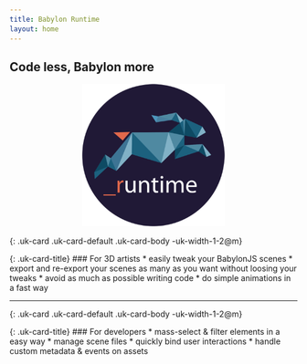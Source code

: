 ```yaml
---
title: Babylon Runtime
layout: home
---
```


## Code less, Babylon more

<p style="text-align:center; width:100%;"><img src="assets/logo.png" alt="babylon runtime logo" width="250" ></p>


{: .uk-card .uk-card-default .uk-card-body -uk-width-1-2@m}
<div>
{: .uk-card-title} 
### For 3D artists 
* easily tweak your BabylonJS scenes
* export and re-export your scenes as many as you want without loosing your tweaks
* avoid as much as possible writing code
* do simple animations in a fast way
</div>

<hr>

{: .uk-card .uk-card-default .uk-card-body -uk-width-1-2@m}
<div>
{: .uk-card-title} 
### For developers 
* mass-select & filter elements in a easy way
* manage scene files
* quickly bind user interactions
* handle custom metadata & events on assets
</div>
